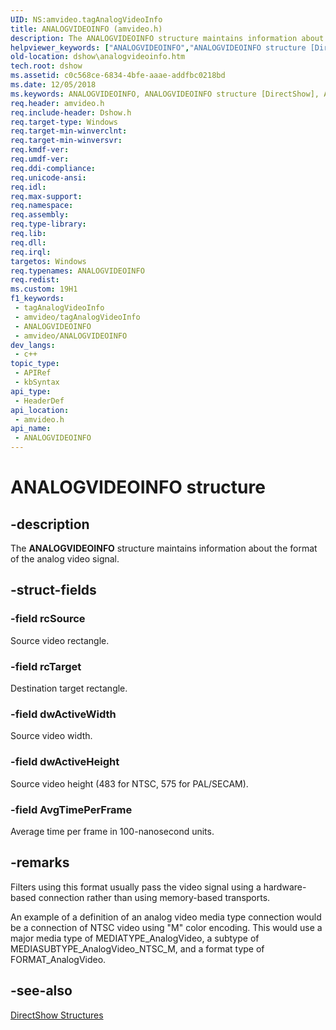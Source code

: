 ```yaml
---
UID: NS:amvideo.tagAnalogVideoInfo
title: ANALOGVIDEOINFO (amvideo.h)
description: The ANALOGVIDEOINFO structure maintains information about the format of the analog video signal.
helpviewer_keywords: ["ANALOGVIDEOINFO","ANALOGVIDEOINFO structure [DirectShow]","ANALOGVIDEOINFOStructure","amvideo/ANALOGVIDEOINFO","dshow.analogvideoinfo"]
old-location: dshow\analogvideoinfo.htm
tech.root: dshow
ms.assetid: c0c568ce-6834-4bfe-aaae-addfbc0218bd
ms.date: 12/05/2018
ms.keywords: ANALOGVIDEOINFO, ANALOGVIDEOINFO structure [DirectShow], ANALOGVIDEOINFOStructure, amvideo/ANALOGVIDEOINFO, dshow.analogvideoinfo
req.header: amvideo.h
req.include-header: Dshow.h
req.target-type: Windows
req.target-min-winverclnt: 
req.target-min-winversvr: 
req.kmdf-ver: 
req.umdf-ver: 
req.ddi-compliance: 
req.unicode-ansi: 
req.idl: 
req.max-support: 
req.namespace: 
req.assembly: 
req.type-library: 
req.lib: 
req.dll: 
req.irql: 
targetos: Windows
req.typenames: ANALOGVIDEOINFO
req.redist: 
ms.custom: 19H1
f1_keywords:
 - tagAnalogVideoInfo
 - amvideo/tagAnalogVideoInfo
 - ANALOGVIDEOINFO
 - amvideo/ANALOGVIDEOINFO
dev_langs:
 - c++
topic_type:
 - APIRef
 - kbSyntax
api_type:
 - HeaderDef
api_location:
 - amvideo.h
api_name:
 - ANALOGVIDEOINFO
---
```


# ANALOGVIDEOINFO structure


## -description

The <b>ANALOGVIDEOINFO</b> structure maintains information about the format of the analog video signal.

## -struct-fields

### -field rcSource

Source video rectangle.

### -field rcTarget

Destination target rectangle.

### -field dwActiveWidth

Source video width.

### -field dwActiveHeight

Source video height (483 for NTSC, 575 for PAL/SECAM).

### -field AvgTimePerFrame

Average time per frame in 100-nanosecond units.

## -remarks

Filters using this format usually pass the video signal using a hardware-based connection rather than using memory-based transports.

An example of a definition of an analog video media type connection would be a connection of NTSC video using "M" color encoding. This would use a major media type of MEDIATYPE_AnalogVideo, a subtype of MEDIASUBTYPE_AnalogVideo_NTSC_M, and a format type of FORMAT_AnalogVideo.

## -see-also

<a href="https://docs.microsoft.com/windows/desktop/DirectShow/directshow-structures">DirectShow Structures</a>

